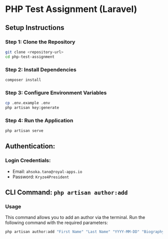 # PHP Test Assignment (Laravel)

## Setup Instructions

### Step 1: Clone the Repository
```bash
git clone <repository-url>
cd php-test-assignment
```

### Step 2: Install Dependencies
```bash
composer install
```

### Step 3: Configure Environment Variables
```bash
cp .env.example .env
php artisan key:generate
```

### Step 4: Run the Application
```bash
php artisan serve
```
## Authentication:

### Login Credentials:

- Email: `ahsoka.tano@royal-apps.io`
- Password: `Kryze4President`

## CLI Command: `php artisan author:add`

### Usage

This command allows you to add an author via the terminal. Run the following command with the required parameters:

```bash
php artisan author:add "First Name" "Last Name" "YYYY-MM-DD" "Biography" "Gender" "Place of Birth"
```

